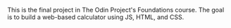 This is the final project in The Odin Project's Foundations course.
The goal is to build a web-based calculator using JS, HTML, and CSS.